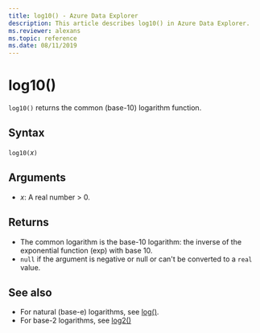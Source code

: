 ```yaml
---
title: log10() - Azure Data Explorer
description: This article describes log10() in Azure Data Explorer.
ms.reviewer: alexans
ms.topic: reference
ms.date: 08/11/2019
---
```

# log10()

`log10()` returns the common (base-10) logarithm function.  

## Syntax

`log10(`*x*`)`

## Arguments

* *x*: A real number > 0.

## Returns

* The common logarithm is the base-10 logarithm: the inverse of the exponential function (exp) with base 10.
* `null` if the argument is negative or null or can't be converted to a `real` value. 

## See also

* For natural (base-e) logarithms, see [log()](log-function.md).
* For base-2 logarithms, see [log2()](log2-function.md)